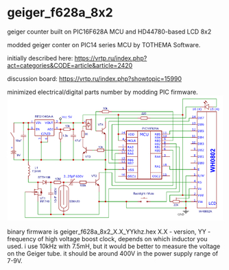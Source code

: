 # geiger_f628a_8x2
geiger counter built on PIC16F628A MCU and HD44780-based LCD 8x2

modded geiger conter on PIC14 series MCU by TOTHEMA Software.

initially described here:
https://vrtp.ru/index.php?act=categories&CODE=article&article=2420

discussion board:
https://vrtp.ru/index.php?showtopic=15990

minimized electrical/digital parts number by modding PIC firmware.
![Screenshot](geiger_new_20200428_1.3.png)

binary firmware is geiger_f628a_8x2_X.X_YYkhz.hex
X.X - version, YY - frequency of high voltage boost clock, depends on which inductor you used.
i use 10kHz with 7.5mH, but it would be better to measure the voltage on the Geiger tube.
it should be around 400V in the power supply range of 7-9V.
